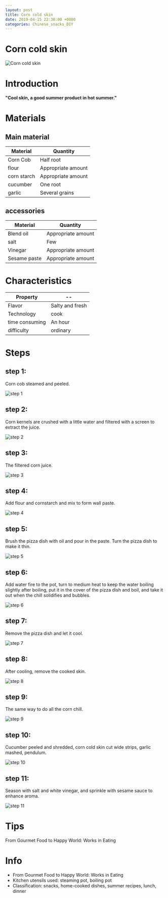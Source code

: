 ```yaml
---
layout: post
title: Corn cold skin
date: 2019-04-15 22:30:00 +0800
categories: Chinese_snacks_DIY
---
```


# Corn cold skin

![Corn cold skin]({{site.baseurl}}/img/408209/408209.jpg)

# Introduction

**"Cool skin, a good summer product in hot summer."**

# Materials


## Main material

Material|Quantity
--|--
Corn Cob|Half root
flour|Appropriate amount
corn starch|Appropriate amount
cucumber|One root
garlic|Several grains

## accessories

Material|Quantity
--|--
Blend oil|Appropriate amount
salt|Few
Vinegar|Appropriate amount
Sesame paste|Appropriate amount

# Characteristics

Property|--
--|--
Flavor|Salty and fresh
Technology|cook
time consuming|An hour
difficulty|ordinary

# Steps

## step 1:

Corn cob steamed and peeled.

![step 1]({{site.baseurl}}/img/408209/1.jpg)

## step 2:

Corn kernels are crushed with a little water and filtered with a screen to extract the juice.

![step 2]({{site.baseurl}}/img/408209/2.jpg)

## step 3:

The filtered corn juice.

![step 3]({{site.baseurl}}/img/408209/3.jpg)

## step 4:

Add flour and cornstarch and mix to form wall paste.

![step 4]({{site.baseurl}}/img/408209/4.jpg)

## step 5:

Brush the pizza dish with oil and pour in the paste. Turn the pizza dish to make it thin.

![step 5]({{site.baseurl}}/img/408209/5.jpg)

## step 6:

Add water fire to the pot, turn to medium heat to keep the water boiling slightly after boiling, put it in the cover of the pizza dish and boil, and take it out when the chill solidifies and bubbles.

![step 6]({{site.baseurl}}/img/408209/6.jpg)

## step 7:

Remove the pizza dish and let it cool.

![step 7]({{site.baseurl}}/img/408209/7.jpg)

## step 8:

After cooling, remove the cooked skin.

![step 8]({{site.baseurl}}/img/408209/8.jpg)

## step 9:

The same way to do all the corn chill.

![step 9]({{site.baseurl}}/img/408209/9.jpg)

## step 10:

Cucumber peeled and shredded, corn cold skin cut wide strips, garlic mashed, pendulum.

![step 10]({{site.baseurl}}/img/408209/10.jpg)

## step 11:

Season with salt and white vinegar, and sprinkle with sesame sauce to enhance aroma.

![step 11]({{site.baseurl}}/img/408209/11.jpg)

# Tips

From Gourmet Food to Happy World: Works in Eating

# Info

- From Gourmet Food to Happy World: Works in Eating
- Kitchen utensils used: steaming pot, boiling pot
- Classification: snacks, home-cooked dishes, summer recipes, lunch, dinner